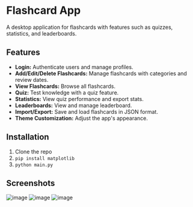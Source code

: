 # Flashcard App

A desktop application for flashcards with features such as quizzes, statistics, and leaderboards.

## Features

- **Login:** Authenticate users and manage profiles.
- **Add/Edit/Delete Flashcards:** Manage flashcards with categories and review dates.
- **View Flashcards:** Browse all flashcards.
- **Quiz:** Test knowledge with a quiz feature.
- **Statistics:** View quiz performance and export stats.
- **Leaderboards:** View and manage leaderboard.
- **Import/Export:** Save and load flashcards in JSON format.
- **Theme Customization:** Adjust the app's appearance.

## Installation
1. Clone the repo
2. `pip install matplotlib`
3. `python main.py`

## Screenshots
![image](https://github.com/user-attachments/assets/e9e2b791-a6cd-44d4-8fa9-821ce359e45d)
![image](https://github.com/user-attachments/assets/83d25461-19b3-4d7f-b581-ea9bf3df8e84)
![image](https://github.com/user-attachments/assets/9e200cb2-c7f0-4bb3-8b54-696d15e14703)
